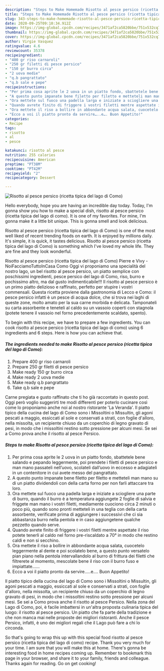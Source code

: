 ```yaml
---
description: "Steps to Make Homemade Risotto al pesce persico (ricetta tipica del lago di Como)"
title: "Steps to Make Homemade Risotto al pesce persico (ricetta tipica del lago di Como)"
slug: 343-steps-to-make-homemade-risotto-al-pesce-persico-ricetta-tipica-del-lago-di-como
date: 2020-09-25T09:10:34.912Z
image: https://img-global.cpcdn.com/recipes/3471af2ca5820bbe/751x532cq70/risotto-al-pesce-persico-ricetta-tipica-del-lago-di-como-recipe-main-photo.jpg
thumbnail: https://img-global.cpcdn.com/recipes/3471af2ca5820bbe/751x532cq70/risotto-al-pesce-persico-ricetta-tipica-del-lago-di-como-recipe-main-photo.jpg
cover: https://img-global.cpcdn.com/recipes/3471af2ca5820bbe/751x532cq70/risotto-al-pesce-persico-ricetta-tipica-del-lago-di-como-recipe-main-photo.jpg
author: Virgie Vasquez
ratingvalue: 4.6
reviewcount: 35378
recipeingredient:
- "400 gr riso carnaroli"
- "250 gr filetti di pesce persico"
- "150 gr burro circa"
- "2 uova medie"
- "q.b pangrattato"
- "q.b sale e pepe"
recipeinstructions:
- "Per prima cosa aprite le 2 uova in un piatto fondo, sbattetele bene salando e pepando leggermente, poi prendete i filetti di pesce persico e man mano passateli nell’uovo, scolateli dall’uovo in eccesso e adagiateli in un contenitore in cui avete messo del pangrattato."
- "A questo punto impanate bene filetto per filetto e metteteli man mano su di un piatto dividendoli con della carta forno per non farli attaccare tra loro."
- "Ora mettete sul fuoco una padella larga e iniziate a sciogliere una parte di burro, quando il burro è a temperatura aggiungete 2 foglie di salvia e friggete man mano i vostri filetti, mediamente cuociono circa 2 minuti o poco più, quando sono pronti metteteli in una teglia con della carta assorbente, verificate prima di aggiungere i successivi che ci sia abbastanza burro nella pentola e in caso aggiungetene qualche pezzetto quando serve."
- "Quando avrete finito di friggere i vostri filetti mentre aspettate il riso potete tenerli al caldo nel forno pre-riscaldato a 70° in modo che restino caldi e non si secchino."
- "Ora mettete il riso a bollire in abbondante acqua salata, cuocetelo leggermente al dente e poi scolatelo bene, a questo punto versatelo pian piano nella pentola intervallandolo al burro di frittura dei filetti che filtrerete al momento, mescolate bene il riso con il burro fuso e impiattate……"
- "Ecco a voi il piatto pronto da servire…..e…. Buon Appetito!"
categories:
- Recipe
tags:
- risotto
- al
- pesce

katakunci: risotto al pesce 
nutrition: 255 calories
recipecuisine: American
preptime: "PT38M"
cooktime: "PT42M"
recipeyield: "2"
recipecategory: Dessert

---
```



![Risotto al pesce persico (ricetta tipica del lago di Como)](https://img-global.cpcdn.com/recipes/3471af2ca5820bbe/751x532cq70/risotto-al-pesce-persico-ricetta-tipica-del-lago-di-como-recipe-main-photo.jpg)

Hello everybody, hope you are having an incredible day today. Today, I'm gonna show you how to make a special dish, risotto al pesce persico (ricetta tipica del lago di como). It is one of my favorites. For mine, I'm gonna make it a little bit unique. This is gonna smell and look delicious.

Risotto al pesce persico (ricetta tipica del lago di Como) is one of the most well liked of recent trending foods on earth. It is enjoyed by millions daily. It's simple, it is quick, it tastes delicious. Risotto al pesce persico (ricetta tipica del lago di Como) is something which I've loved my whole life. They are fine and they look wonderful.

Risotto al pesce persico (ricetta tipica del lago di Como) Pierre e Vivy - NoiFacciamoTuttoInCasa Como Oggi vi proponiamo una specialità del nostro lago, un bel risotto al pesce persico, un piatto semplice con poschissimi ingredienti, pesce persico del lago di Como, riso, burro e pochissimo altro, ma dal gusto indimenticabile!!! Il risotto al pesce persico è un primo piatto delizioso e raffinato, perfetto per stupire i vostri commensali. Questa ricetta proviene dalla gastronomia di Lecco e Como: il pesce persico infatti è un pesce di acqua dolce, che si trova nei laghi di queste zone, molto amato per la sua carne morbida e delicata. Tamponateli su carta assorbente e teneteli al caldo su un vassoio coperti con stagnola (potete tenere il vassoio nel forno precedentemente scaldato, spento).


To begin with this recipe, we have to prepare a few ingredients. You can cook risotto al pesce persico (ricetta tipica del lago di como) using 6 ingredients and 6 steps. Here is how you can achieve that.

<!--inarticleads1-->

##### The ingredients needed to make Risotto al pesce persico (ricetta tipica del lago di Como):

1. Prepare 400 gr riso carnaroli
1. Prepare 250 gr filetti di pesce persico
1. Make ready 150 gr burro circa
1. Make ready 2 uova medie
1. Make ready q.b pangrattato
1. Take q.b sale e pepe


Carne pregiata e gusto raffinato che ti ho già raccontato in questo post. Oggi però voglio suggerirti tre modi differenti per poterlo cucinare così come lo proponiamo anche noi al nostro ristorante &#39;La Veranda&#39;. Il piatto tipico della cucina del lago di Como sono i Missoltini o Missultin, gli agoni pescati a maggio, essiccati al sole e conservati a strati, con foglie d&#39;alloro, nella missolta, un recipiente chiuso da un coperchio di legno gravato di pesi, in modo che i missoltini restino sotto pressione per alcuni mesi. Se sei a Como prova anche il risotto al pesce Persico. 

<!--inarticleads2-->

##### Steps to make Risotto al pesce persico (ricetta tipica del lago di Como):

1. Per prima cosa aprite le 2 uova in un piatto fondo, sbattetele bene salando e pepando leggermente, poi prendete i filetti di pesce persico e man mano passateli nell’uovo, scolateli dall’uovo in eccesso e adagiateli in un contenitore in cui avete messo del pangrattato.
1. A questo punto impanate bene filetto per filetto e metteteli man mano su di un piatto dividendoli con della carta forno per non farli attaccare tra loro.
1. Ora mettete sul fuoco una padella larga e iniziate a sciogliere una parte di burro, quando il burro è a temperatura aggiungete 2 foglie di salvia e friggete man mano i vostri filetti, mediamente cuociono circa 2 minuti o poco più, quando sono pronti metteteli in una teglia con della carta assorbente, verificate prima di aggiungere i successivi che ci sia abbastanza burro nella pentola e in caso aggiungetene qualche pezzetto quando serve.
1. Quando avrete finito di friggere i vostri filetti mentre aspettate il riso potete tenerli al caldo nel forno pre-riscaldato a 70° in modo che restino caldi e non si secchino.
1. Ora mettete il riso a bollire in abbondante acqua salata, cuocetelo leggermente al dente e poi scolatelo bene, a questo punto versatelo pian piano nella pentola intervallandolo al burro di frittura dei filetti che filtrerete al momento, mescolate bene il riso con il burro fuso e impiattate……
1. Ecco a voi il piatto pronto da servire…..e…. Buon Appetito!


Il piatto tipico della cucina del lago di Como sono i Missoltini o Missultin, gli agoni pescati a maggio, essiccati al sole e conservati a strati, con foglie d&#39;alloro, nella missolta, un recipiente chiuso da un coperchio di legno gravato di pesi, in modo che i missoltini restino sotto pressione per alcuni mesi. Se sei a Como prova anche il risotto al pesce Persico. Nella zona del Lago di Como, poi, è facile imbattersi in un&#39;altra proposta culinaria tipica del luogo: il risotto al pesce persico. Un piatto che fa parte della tradizione e che non manca mai nelle proposte dei migliori ristoranti. Anche il pesce Persico, infatti, è uno dei migliori regali che il Lago può fare a chi lo circonda. 

So that's going to wrap this up with this special food risotto al pesce persico (ricetta tipica del lago di como) recipe. Thank you very much for your time. I am sure that you will make this at home. There's gonna be interesting food in home recipes coming up. Remember to bookmark this page in your browser, and share it to your family, friends and colleague. Thanks again for reading. Go on get cooking!

